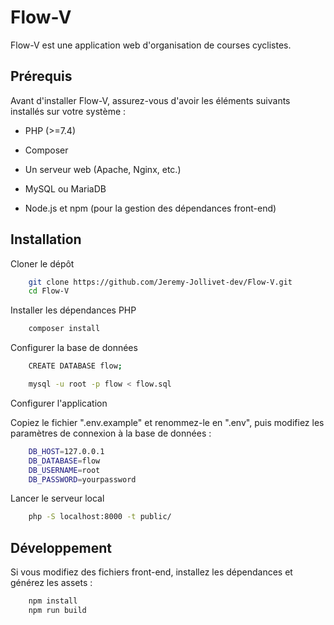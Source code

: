# Flow-V

Flow-V est une application web d'organisation de courses cyclistes.

## Prérequis

Avant d'installer Flow-V, assurez-vous d'avoir les éléments suivants installés sur votre système :

- PHP (>=7.4)

- Composer

- Un serveur web (Apache, Nginx, etc.)

- MySQL ou MariaDB

- Node.js et npm (pour la gestion des dépendances front-end)



## Installation

Cloner le dépôt

```bash
    git clone https://github.com/Jeremy-Jollivet-dev/Flow-V.git
    cd Flow-V
```

Installer les dépendances PHP

```bash
    composer install
```

Configurer la base de données

```bash
    CREATE DATABASE flow;

    mysql -u root -p flow < flow.sql
```

Configurer l'application

Copiez le fichier ".env.example" et renommez-le en ".env", puis modifiez les paramètres de connexion à la base de données :

```bash
    DB_HOST=127.0.0.1
    DB_DATABASE=flow
    DB_USERNAME=root
    DB_PASSWORD=yourpassword
```

Lancer le serveur local

```bash
    php -S localhost:8000 -t public/
```

## Développement
Si vous modifiez des fichiers front-end, installez les dépendances et générez les assets :

```bash
    npm install
    npm run build
```



